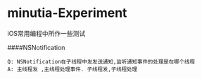 # minutia-Experiment
iOS常用编程中所作一些测试

####NSNotification

	Q: NSNotification在子线程中发发送通知,监听通知事件的处理是在哪个线程
	A: 主线程发 ,主线程处理事件. 子线程发,子线程处理